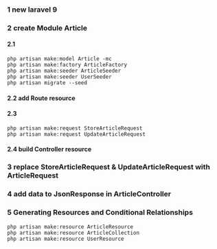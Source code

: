 ### 1 new laravel 9
### 2 create Module Article
#### 2.1
    php artisan make:model Article -mc
    php artisan make:factory ArticleFactory
    php artisan make:seeder ArticleSeeder
    php artisan make:seeder UserSeeder
    php artisan migrate --seed

#### 2.2 add Route resource

#### 2.3 
    php artisan make:request StoreArticleRequest
    php artisan make:request UpdateArticleRequest

#### 2.4 build Controller resource

### 3 replace StoreArticleRequest & UpdateArticleRequest with ArticleRequest

### 4 add data to JsonResponse in ArticleController

### 5 Generating Resources and Conditional Relationships
    php artisan make:resource ArticleResource
    php artisan make:resource ArticleCollection
    php artisan make:resource UserResource
